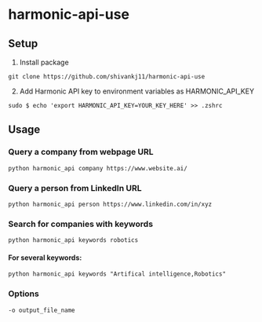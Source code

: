 # harmonic-api-use

## Setup
1. Install package
```
git clone https://github.com/shivankj11/harmonic-api-use
```
2. Add Harmonic API key to environment variables as HARMONIC_API_KEY
```
sudo $ echo 'export HARMONIC_API_KEY=YOUR_KEY_HERE' >> .zshrc
```

## Usage

### Query a company from webpage URL
```
python harmonic_api company https://www.website.ai/
```

### Query a person from LinkedIn URL
```
python harmonic_api person https://www.linkedin.com/in/xyz
```

### Search for companies with keywords
```
python harmonic_api keywords robotics
```
#### For several keywords:
```
python harmonic_api keywords "Artifical intelligence,Robotics"
```

### Options

`-o output_file_name`